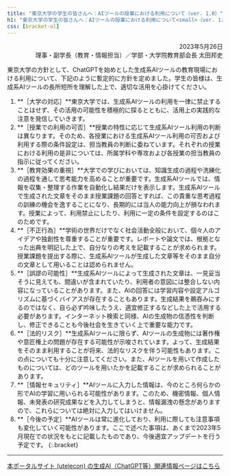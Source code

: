 ```yaml
---
title: "東京大学の学生の皆さんへ：AIツールの授業における利用について（ver. 1.0）"
h1: "東京大学の学生の皆さんへ：AIツールの授業における利用について<small>（ver. 1.0）</small>"
css: [bracket-ol]
---
```


<div style="text-align: right;">
2023年5月26日<br>
理事・副学長（教育・情報担当）／学部・大学院教育部会長 太田邦史
</div>

東京大学の方針として、ChatGPTを始めとした生成系AIツールの教育現場における利用について、下記のように暫定的に方針を定めました。学生の皆様は、生成系AIツールの長所短所を理解した上で、適切な活用を心掛けてください。

1. **［大学の対応］**東京大学では、生成系AIツールの利用を一律に禁止することはせず、その活用の可能性を積極的に探るとともに、活用上の実践的な注意を発信していきます。
1. **［授業での利用の可否］**授業の特性に応じて生成系AIツール利用の判断は異なります。そのため、各授業における生成系AIツール利用の可否および利用する際の条件設定は、担当教員の判断に委ねています。それぞれの授業における利用の是非については、所属学科や専攻および各授業の担当教員の指示に従ってください。
1. **［教育効果の重視］**大学での学びにおいては、知識生成の過程や洗練化の過程を通して思考能力を高めることが重要です。生成系AIツールでは、情報を収集・整理する作業を自動化し結果だけを表示します。生成系AIツールで生成された文章をそのまま授業課題の回答とすれば、この貴重な思考過程の訓練の機会を逸することになり、長期的には当人の能力向上が損なわれます。授業によって、利用禁止にしたり、利用に一定の条件を設定するのはこのためです。
1. **［不正行為］**学術の世界だけでなく社会活動全般において、個々人のアイデアや独創性を尊重することが重要です。レポートや論文では、根拠となった出典を明記した上で、自分なりの考えを記載することが求められます。授業課題を提出する際に、生成系AIツールが生成した文章等をそのまま自分の文章として用いることは認められません。
1. **［誤謬の可能性］**生成系AIツールによって生成された文章は、一見妥当そうに見えても、間違いが含まれていたり、利用者の意図には整合しない内容になっていることがあります。また、AIの回答には学習内容や設定アルゴリズムに基づくバイアスが存在することもあります。生成結果を鵜吞みにするのではなく、自ら必ず吟味したうえ、適宜修正するなどした上で活用する必要があります。インターネット検索と同様、AIの生成物の信憑性を判断し、修正できることも今後社会を生きていく上で重要な能力です。
1. **［法的リスク］**生成系AIツールに限らず、AIツールの生成物には著作権や意匠権上の問題が存在する可能性が示唆されています。よって、生成結果をそのまま利用することが将来、法的なリスクを伴う可能性もあります。この点についても十分に注意してください。また、AIツールを用いて作成したものについては、どのツールを用いたかを記載することが求められることがあります。
1. **［情報セキュリティ］**AIツールに入力した情報は、今のところ何らかの形でAIの学習に用いられる可能性があります。このため、機密情報、個人情報、未発表の研究成果などを入力してしまうと、情報漏洩の懸念がありますので、これらについては絶対に入力してはいけません。
1. **［今後の予定］**AIツールは常に進化しており、利用に際しても注意事項も変化していく可能性があります。ここで述べた事項は、あくまで2023年5月現在での状況をもとに記載したものであり、今後適宜アップデートを行う予定です。
{:.bracket}

---

[本ポータルサイト (utelecon) の生成AI（ChatGPT等）関連情報ページはこちら](/online/topics/generative-ai)
